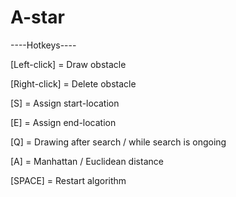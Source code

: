 # A-star

----Hotkeys----

[Left-click] = Draw obstacle

[Right-click] = Delete obstacle

[S] = Assign start-location

[E] = Assign end-location

[Q] = Drawing after search / while search is ongoing

[A] = Manhattan / Euclidean distance

[SPACE] = Restart algorithm

